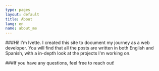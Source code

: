 ```yaml
---
type: pages
layout: default
title: About
lang: en
name: about_me
---
```


###Hi! I'm Ivette. I created this site to document my journey as a web developer. You will find that all the posts are written in both English and Spanish, with a in-depth look at the projects I'm working on. 

###If you have any questions, feel free to reach out! 